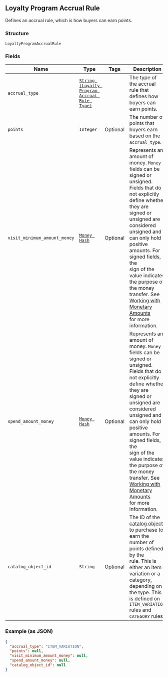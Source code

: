 ## Loyalty Program Accrual Rule

Defines an accrual rule, which is how buyers can earn points.

### Structure

`LoyaltyProgramAccrualRule`

### Fields

| Name | Type | Tags | Description |
|  --- | --- | --- | --- |
| `accrual_type` | [`String (Loyalty Program Accrual Rule Type)`](/doc/models/loyalty-program-accrual-rule-type.md) |  | The type of the accrual rule that defines how buyers can earn points. |
| `points` | `Integer` | Optional | The number of points that <br>buyers earn based on the `accrual_type`. |
| `visit_minimum_amount_money` | [`Money Hash`](/doc/models/money.md) | Optional | Represents an amount of money. `Money` fields can be signed or unsigned.<br>Fields that do not explicitly define whether they are signed or unsigned are<br>considered unsigned and can only hold positive amounts. For signed fields, the<br>sign of the value indicates the purpose of the money transfer. See<br>[Working with Monetary Amounts](https://developer.squareup.com/docs/build-basics/working-with-monetary-amounts)<br>for more information. |
| `spend_amount_money` | [`Money Hash`](/doc/models/money.md) | Optional | Represents an amount of money. `Money` fields can be signed or unsigned.<br>Fields that do not explicitly define whether they are signed or unsigned are<br>considered unsigned and can only hold positive amounts. For signed fields, the<br>sign of the value indicates the purpose of the money transfer. See<br>[Working with Monetary Amounts](https://developer.squareup.com/docs/build-basics/working-with-monetary-amounts)<br>for more information. |
| `catalog_object_id` | `String` | Optional | The ID of the [catalog object](#type-CatalogObject) to purchase to earn the number of points defined by the<br>rule. This is either an item variation or a category, depending on the type. This is defined on<br>`ITEM_VARIATION` rules and `CATEGORY` rules. |

### Example (as JSON)

```json
{
  "accrual_type": "ITEM_VARIATION",
  "points": null,
  "visit_minimum_amount_money": null,
  "spend_amount_money": null,
  "catalog_object_id": null
}
```

